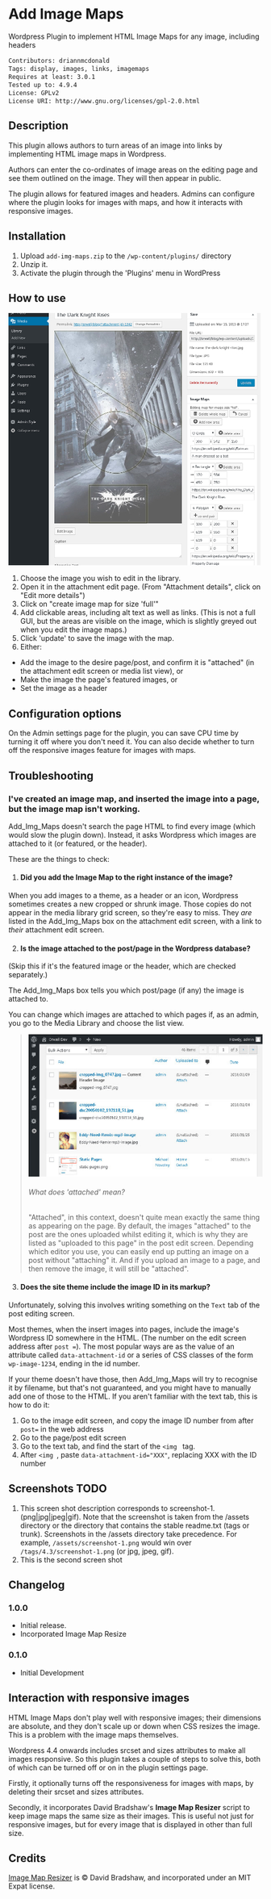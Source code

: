 # Add Image Maps ###

Wordpress Plugin to implement HTML Image Maps for any image, including headers

```
Contributors: driannmcdonald
Tags: display, images, links, imagemaps
Requires at least: 3.0.1
Tested up to: 4.9.4
License: GPLv2
License URI: http://www.gnu.org/licenses/gpl-2.0.html
```

## Description

This plugin allows authors to turn areas of an image into links by implementing 
HTML image maps in Wordpress.

Authors can enter the co-ordinates of image areas on the editing page and see 
them outlined on the image. They will then appear in public.

The plugin allows for featured images and headers. Admins can configure where
the plugin looks for images with maps, and how it interacts with responsive
images.

## Installation 

1. Upload `add-img-maps.zip` to the `/wp-content/plugins/` directory
1. Unzip it.
1. Activate the plugin through the 'Plugins' menu in WordPress

## How to use

![Example of Add_Img_Maps in use](assets/screengrab_editing.jpg)

1. Choose the image you wish to edit in the library. 
1. Open it in the attachment edit page. (From "Attachment details", click on "Edit more details")
1. Click on "create image map for size 'full'"
1. Add clickable areas, including alt text as well as links. (This is not a full GUI, but the areas are visible on the image, which is slightly greyed out when
you edit the image maps.)
1. Click 'update' to save the image with the map.
1. Either:
  * Add the image to the desire page/post, and confirm it is "attached" (in the attachment edit screen or media list view), or
  * Make the image the page's featured images, or
  * Set the image as a header
  
## Configuration options

On the Admin settings page for the plugin, you can save CPU time by turning it off where you don't need it. You can also decide whether to turn off the responsive images feature for images with maps.

  ## Troubleshooting

### I've created an image map, and inserted the image into a page, but the image map isn't working.

Add_Img_Maps doesn't search the page HTML to find every image (which would slow the plugin down). Instead, it asks Wordpress which images are attached to it (or featured, or the header).

These are the things to check:

1. #### Did you add the Image Map to the right instance of the image?

When you add images to a theme, as a header or an icon, Wordpress sometimes creates a new cropped or shrunk image. Those copies do not appear in the media library grid screen, so they're easy to miss. They *are* listed in the Add_Img_Maps box on the attachment edit screen, with a link to *their* attachment edit screen.

2. #### Is the image attached to the post/page in the Wordpress database?

(Skip this if it's the featured image or the header, which are checked separately.)

The Add_Img_Maps box tells you which post/page (if any) the image is attached to. 

You can change which images are attached to which pages if, as an admin, you go to the Media Library and choose the list view.

> ![Example of Media Library screen in list mode](assets/screengrab_attach.jpg)
> ###### What does 'attached' mean?
> "Attached", in this context, doesn't quite mean exactly the same thing as appearing on the page. By default, the 
> images "attached" to the post are the ones uploaded whilst editing it,
> which is why they are listed as "uploaded to this page" in 
> the post edit screen. Depending which editor you use, you can easily end up putting an image on a post without 
> "attaching" it. And if you upload an image to a page, and then remove the image, it will still be "attached".

3. #### Does the site theme include the image ID in its markup?

Unfortunately, solving this involves writing something on the `Text` tab of the post editing screen.

Most themes, when the insert images into pages, include the image's Wordpress ID somewhere in the HTML. (The number on the edit screen address after `post =`). The most popular ways are as the value of an attribute called `data-attachment-id` or a series of CSS classes of the form `wp-image-1234`, ending in the id number.

If your theme doesn't have those, then Add_Img_Maps will try to recognise it by filename, but that's not guaranteed, and you might have to manually add one of those to the HTML. If you aren't familiar with the text tab, this is how to do it:

  1. Go to the image edit screen, and copy the image ID number from after `post=` in the web address
  2. Go to the page/post edit screen
  3. Go to the text tab, and find the start of the `<img ` tag.
  4. After `<img `, paste ` data-attachment-id="XXX" `, replacing XXX with the ID number 

## Screenshots TODO 

1. This screen shot description corresponds to screenshot-1.(png|jpg|jpeg|gif). Note that the screenshot is taken from
the /assets directory or the directory that contains the stable readme.txt (tags or trunk). Screenshots in the /assets
directory take precedence. For example, `/assets/screenshot-1.png` would win over `/tags/4.3/screenshot-1.png`
(or jpg, jpeg, gif).
2. This is the second screen shot

## Changelog 

### 1.0.0 

* Initial release.
* Incorporated Image Map Resize

### 0.1.0

* Initial Development

## Interaction with responsive images ##

HTML Image Maps don't play well with responsive images; their dimensions are absolute, and they don't scale up or down when CSS resizes the image. This is a problem with the image maps themselves. 

Wordpress 4.4 onwards includes srcset and sizes attributes to make all images
responsive. So this plugin takes a couple of steps to solve this, both of which
can be turned off or on in the plugin settings page.

Firstly, it optionally turns off the responsiveness for images with maps, by
deleting their srcset and sizes attributes.

Secondly, it incorporates David Bradshaw's __Image Map Resizer__ script to keep
image maps the same size as their images. This is useful not just for responsive
images, but for every image that is displayed in other than full size.

## Credits ##

[Image Map Resizer](https://github.com/davidjbradshaw/image-map-resizer) is 
&copy; David Bradshaw, and incorporated under an MIT Expat license.

